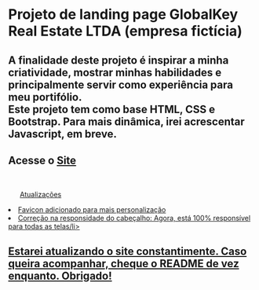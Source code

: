 <h1> Projeto de landing page GlobalKey Real Estate LTDA (empresa fictícia) </h1 <br>
<h2> A finalidade deste projeto é inspirar a minha criatividade, mostrar minhas habilidades e principalmente servir como experiência para meu portifólio. <br> Este projeto tem como base HTML, CSS e Bootstrap. Para mais dinâmica, irei acrescentar Javascript, em breve.</h2>
<h2>Acesse o <a href='https://68b503aa7223a637d329e72c--globalkey.netlify.app/'/a>Site</h2> <br>
  <ul>Atualizações</ul>
<li>Favicon adicionado para mais personalização</li>
<li>Correção na responsidade do cabeçalho: Agora, está 100% responsível para todas as telas/li> <br>
<h2>Estarei atualizando o site constantimente. Caso queira acompanhar, cheque o README de vez enquanto. Obrigado!</h2>
